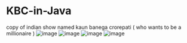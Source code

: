 # KBC-in-Java
copy of indian show named kaun banega crorepati ( who wants to be a millionaire ) 
![image](https://github.com/ShIvAmKaUsHaL69/KBC-in-Java/assets/85203548/113dddd4-c7fc-423a-bcd4-22c5112fb79f)
![image](https://github.com/ShIvAmKaUsHaL69/KBC-in-Java/assets/85203548/8c976412-ea74-4552-af0d-ee460c210518)
![image](https://github.com/ShIvAmKaUsHaL69/KBC-in-Java/assets/85203548/633099cf-9a66-4a39-875e-c27116b2776f)
![image](https://github.com/ShIvAmKaUsHaL69/KBC-in-Java/assets/85203548/6db9c402-8239-45a4-b1d9-bd7e47f14eea)
